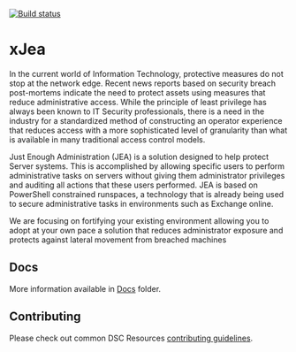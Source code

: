 [![Build status](https://ci.appveyor.com/api/projects/status/4jmq6scy093kf5hi/branch/master?svg=true)](https://ci.appveyor.com/project/PowerShell/xjea/branch/master)

# xJea

In the current world of Information Technology, protective measures do not stop at the network edge. Recent news reports based on security breach post-mortems indicate the need to protect assets using measures that reduce administrative access. While the principle of least privilege has always been known to IT Security professionals, there is a need in the industry for a standardized method of constructing an operator experience that reduces access with a more sophisticated level of granularity than what is available in many traditional access control models.

Just Enough Administration (JEA) is a solution designed to help protect Server systems. This is accomplished by allowing specific users to perform administrative tasks on servers without giving them administrator privileges and auditing all actions that these users performed. JEA is based on PowerShell constrained runspaces, a technology that is already being used to secure administrative tasks in environments such as Exchange online.

We are focusing on fortifying your existing environment allowing you to adopt at your own pace a solution that reduces administrator exposure and protects against lateral movement from breached machines

## Docs
More information available in [Docs](Docs) folder.

## Contributing
Please check out common DSC Resources [contributing guidelines](https://github.com/PowerShell/DscResource.Kit/blob/master/CONTRIBUTING.md).
